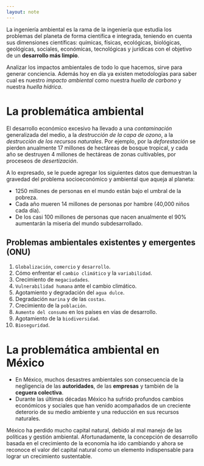 ```yaml
---
layout: note
---
```


La ingeniería ambiental es la rama de la ingeniería que estudia los problemas del planeta de forma científica e integrada, teniendo en cuenta sus dimensiones científicas: químicas, físicas, ecológicas, biológicas, geológicas, sociales, económicas, tecnológicas y jurídicas con el objetivo de un **desarrollo más limpio**.

Analizar los impactos ambientales de todo lo que hacemos, sirve para generar conciencia. Además hoy en día ya existen metodologías para saber cual es nuestro *impacto ambiental* como nuestra *huella de carbono* y nuestra *huella hídrica*.

# La problemática ambiental
El desarrollo económico excesivo ha llevado a una *contaminación* generalizada del medio, a la *destrucción de la capa de ozono*, a la *destrucción de los recursos naturales*. Por ejemplo, por la *deforestación* se pierden anualmente 17 millones de hectáreas de bosque tropical, y cada año se destruyen 4 millones de hectáreas de zonas cultivables, por proceseos de *desertización*.

A lo expresado, se le puede agregar los siguientes datos que demuestran la gravedad del problema socioeconómico y ambiental que aqueja al planeta:
- 1250 millones de personas en el mundo están bajo el umbral de la pobreza.
- Cada año mueren 14 millones de personas por hambre (40,000 niños cada día).
- De los casi 100 millones de personas que nacen anualmente el 90% aumentarán la miseria del mundo subdesarrollado.

## Problemas ambientales existentes y emergentes (ONU)
1. `Globalización`, `comercio` y `desarrollo`.
2. Cómo enfrentar el `cambio climático` y la `variabilidad`.
3. Crecimiento de `megaciudades`.
4. `Vulnerabilidad humana` ante el cambio climático.
5. Agotamiento y degradación del `agua dulce`.
6. Degradación `marina` y de las `costas`.
7. Crecimiento de la `población`.
8. `Aumento del consumo` en los países en vías de desarrollo.
9. Agotamiento de la `biodiversidad`.
10. `Bioseguridad`.

# La problemática ambiental en México
* En México, muchos desastres ambientales son consecuencia de la negligencia de las **autoridades**, de las **empresas** y también de la **ceguera colectiva**.
* Durante las últimas décadas México ha sufrido profundos cambios económicos y sociales que han venido acompañados de un creciente deterorio de su medio ambiente y una reducción en sus recursos naturales.

México ha perdido mucho capital natural, debido al mal manejo de las políticas y gestión ambiental. Afortunadamente, la concepción de desarrollo basada en el crecimiento de la economía ha ido cambiando y ahora se reconoce el valor del capital natural como un elemento indispensable para lograr un crecimiento sustentable.